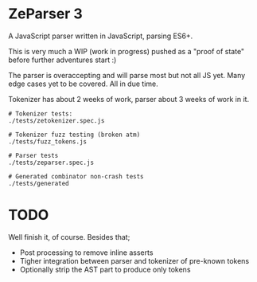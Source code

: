 # ZeParser 3

A JavaScript parser written in JavaScript, parsing ES6+.

This is very much a WIP (work in progress) pushed as a "proof of state" before further adventures start :)

The parser is overaccepting and will parse most but not all JS yet. Many edge cases yet to be covered. All in due time.

Tokenizer has about 2 weeks of work, parser about 3 weeks of work in it.

```
# Tokenizer tests:
./tests/zetokenizer.spec.js

# Tokenizer fuzz testing (broken atm)
./tests/fuzz_tokens.js

# Parser tests
./tests/zeparser.spec.js

# Generated combinator non-crash tests
./tests/generated
```

# TODO

Well finish it, of course. Besides that;

- Post processing to remove inline asserts
- Tigher integration between parser and tokenizer of pre-known tokens
- Optionally strip the AST part to produce only tokens
